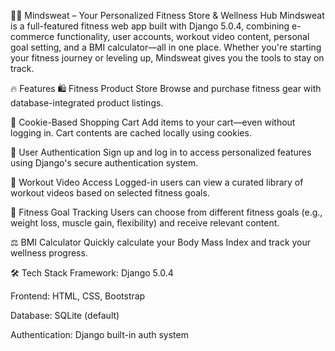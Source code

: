 🧠💪 Mindsweat – Your Personalized Fitness Store & Wellness Hub
Mindsweat is a full-featured fitness web app built with Django 5.0.4, combining e-commerce functionality, user accounts, workout video content, personal goal setting, and a BMI calculator—all in one place. Whether you're starting your fitness journey or leveling up, Mindsweat gives you the tools to stay on track.

🔥 Features
🛍 Fitness Product Store
Browse and purchase fitness gear with database-integrated product listings.

🛒 Cookie-Based Shopping Cart
Add items to your cart—even without logging in. Cart contents are cached locally using cookies.

👤 User Authentication
Sign up and log in to access personalized features using Django's secure authentication system.

🎥 Workout Video Access
Logged-in users can view a curated library of workout videos based on selected fitness goals.

🎯 Fitness Goal Tracking
Users can choose from different fitness goals (e.g., weight loss, muscle gain, flexibility) and receive relevant content.

⚖️ BMI Calculator
Quickly calculate your Body Mass Index and track your wellness progress.

🛠️ Tech Stack
Framework: Django 5.0.4

Frontend: HTML, CSS, Bootstrap

Database: SQLite (default)

Authentication: Django built-in auth system

